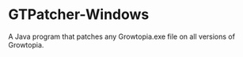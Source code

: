 # GTPatcher-Windows
A Java program that patches any Growtopia.exe file on all versions of Growtopia.
